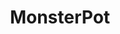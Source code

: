 ---
title: "MonsterPot"
description: "System inteligentnej doniczki"
tech: ["React", "TypeScript", "Sass", "Node", "MongoDB", "ESP8266"]
repository: "https://github.com/Pabiak/MonsterPot/"
image: "/monsterpot.png"
imageAlt: "Zrzut ekranu projektu MonsterPot"
order: 1
---